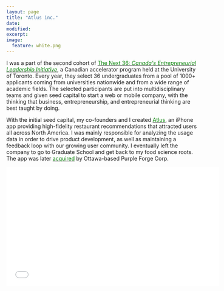 ```yaml
---
layout: page
title: "Atlus inc."
date: 
modified:
excerpt:
image:
  feature: white.png
---
```

I was a part of the second cohort of <a href="http://www.thenext36.ca"><span style="color:green">The Next 36: *Canada's Entrepreneurial Leadership Initiative*</span></a>, a Canadian accelerator program held at the University of Toronto. Every year, they select 36 undergraduates from a pool of 1000+ applicants coming from universities nationwide and from a wide range of academic fields. The selected participants are put into multidisciplinary teams and given seed capital to start a web or mobile company, with the thinking that business, entrepreneurship, and entrepreneurial thinking are best taught by doing. 

With the initial seed capital, my co-founders and I created <a href="http://atl.us"><span style="color:green">Atlus</span></a>, an iPhone app providing high-fidelity restaurant recommendations that attracted users all across North America. I was mainly responsible for analyzing the usage data in order to drive product development, as well as maintaining a feedback loop with our growing user community. I eventually left the company to go to Graduate School and get back to my food science roots. The app was later <a href="http://www.techvibes.com/blog/next-36-graduate-atlus-acquired-by-ottawas-purple-forge-corp-2013-11-19"><span style="color:green">acquired</span></a> by Ottawa-based Purple Forge Corp.   

<iframe width="560" height="315" src="//www.youtube.com/embed/EI9toP46ji4" frameborder="0" allowfullscreen></iframe>


